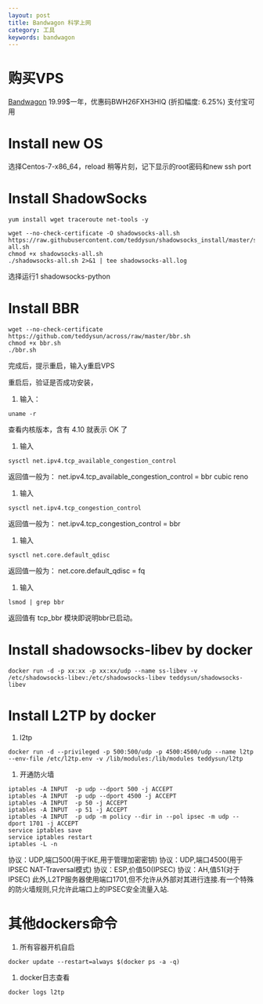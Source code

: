 ```yaml
---
layout: post
title: Bandwagon 科学上网
category: 工具
keywords: bandwagon
---
```

# 购买VPS
[Bandwagon](https://bandwagonhost.com/aff.php?aff=35524)
19.99$一年，优惠码BWH26FXH3HIQ (折扣幅度: 6.25%)
支付宝可用

# Install new OS
选择Centos-7-x86_64，reload
稍等片刻，记下显示的root密码和new ssh port

# Install ShadowSocks
```
yum install wget traceroute net-tools -y

wget --no-check-certificate -O shadowsocks-all.sh https://raw.githubusercontent.com/teddysun/shadowsocks_install/master/shadowsocks-all.sh
chmod +x shadowsocks-all.sh
./shadowsocks-all.sh 2>&1 | tee shadowsocks-all.log
```
选择运行1 shadowsocks-python

# Install BBR
```
wget --no-check-certificate https://github.com/teddysun/across/raw/master/bbr.sh
chmod +x bbr.sh
./bbr.sh
```
完成后，提示重启，输入y重启VPS

重启后，验证是否成功安装，
1. 输入：
```
uname -r
```
查看内核版本，含有 4.10 就表示 OK 了

1. 输入
```
sysctl net.ipv4.tcp_available_congestion_control
```
返回值一般为：
net.ipv4.tcp_available_congestion_control = bbr cubic reno

1. 输入
```
sysctl net.ipv4.tcp_congestion_control
```
返回值一般为：
net.ipv4.tcp_congestion_control = bbr

1. 输入
```
sysctl net.core.default_qdisc
```
返回值一般为：
net.core.default_qdisc = fq

1. 输入
```
lsmod | grep bbr
```
返回值有 tcp_bbr 模块即说明bbr已启动。

  
# Install shadowsocks-libev by docker
```
docker run -d -p xx:xx -p xx:xx/udp --name ss-libev -v /etc/shadowsocks-libev:/etc/shadowsocks-libev teddysun/shadowsocks-libev
```

# Install L2TP by docker

1. l2tp
```
docker run -d --privileged -p 500:500/udp -p 4500:4500/udp --name l2tp --env-file /etc/l2tp.env -v /lib/modules:/lib/modules teddysun/l2tp
```

1. 开通防火墙
```
iptables -A INPUT  -p udp --dport 500 -j ACCEPT
iptables -A INPUT  -p udp --dport 4500 -j ACCEPT
iptables -A INPUT  -p 50 -j ACCEPT
iptables -A INPUT  -p 51 -j ACCEPT
iptables -A INPUT  -p udp -m policy --dir in --pol ipsec -m udp --dport 1701 -j ACCEPT
service iptables save
service iptables restart
iptables -L -n
```

协议：UDP,端口500(用于IKE,用于管理加密密钥)
协议：UDP,端口4500(用于IPSEC NAT-Traversal模式)
协议：ESP,价值50(IPSEC)
协议：AH,值51(对于IPSEC)
此外,L2TP服务器使用端口1701,但不允许从外部对其进行连接.有一个特殊的防火墙规则,只允许此端口上的IPSEC安全流量入站.

# 其他dockers命令
1. 所有容器开机自启
```
docker update --restart=always $(docker ps -a -q)
```

1. docker日志查看
```
docker logs l2tp
```

